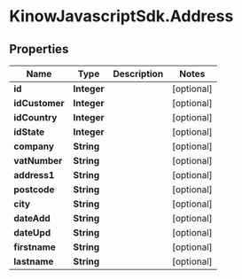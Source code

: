 # KinowJavascriptSdk.Address

## Properties
Name | Type | Description | Notes
------------ | ------------- | ------------- | -------------
**id** | **Integer** |  | [optional] 
**idCustomer** | **Integer** |  | [optional] 
**idCountry** | **Integer** |  | [optional] 
**idState** | **Integer** |  | [optional] 
**company** | **String** |  | [optional] 
**vatNumber** | **String** |  | [optional] 
**address1** | **String** |  | [optional] 
**postcode** | **String** |  | [optional] 
**city** | **String** |  | [optional] 
**dateAdd** | **String** |  | [optional] 
**dateUpd** | **String** |  | [optional] 
**firstname** | **String** |  | [optional] 
**lastname** | **String** |  | [optional] 


